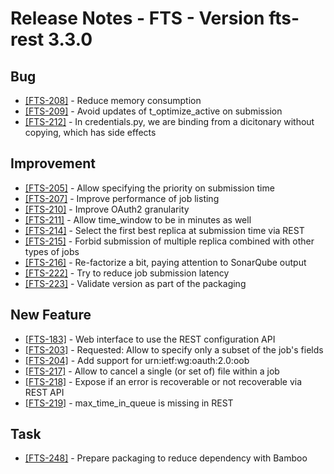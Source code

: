 Release Notes - FTS - Version fts-rest 3.3.0
============================================

## Bug
* [[FTS-208]](https://its.cern.ch/jira/browse/FTS-208) - Reduce memory consumption
* [[FTS-209]](https://its.cern.ch/jira/browse/FTS-209) - Avoid updates of t_optimize_active on submission
* [[FTS-212]](https://its.cern.ch/jira/browse/FTS-212) - In credentials.py, we are binding from a dicitonary without copying, which has side effects

## Improvement
* [[FTS-205]](https://its.cern.ch/jira/browse/FTS-205) - Allow specifying the priority on submission time
* [[FTS-207]](https://its.cern.ch/jira/browse/FTS-207) - Improve performance of job listing
* [[FTS-210]](https://its.cern.ch/jira/browse/FTS-210) - Improve OAuth2 granularity
* [[FTS-211]](https://its.cern.ch/jira/browse/FTS-211) - Allow time_window to be in minutes as well
* [[FTS-214]](https://its.cern.ch/jira/browse/FTS-214) - Select the first best replica at submission time via REST
* [[FTS-215]](https://its.cern.ch/jira/browse/FTS-215) - Forbid submission of multiple replica combined with other types of jobs
* [[FTS-216]](https://its.cern.ch/jira/browse/FTS-216) - Re-factorize a bit, paying attention to SonarQube output
* [[FTS-222]](https://its.cern.ch/jira/browse/FTS-222) - Try to reduce job submission latency
* [[FTS-223]](https://its.cern.ch/jira/browse/FTS-223) - Validate version as part of the packaging

## New Feature
* [[FTS-183]](https://its.cern.ch/jira/browse/FTS-183) - Web interface to use the REST configuration API
* [[FTS-203]](https://its.cern.ch/jira/browse/FTS-203) - Requested: Allow to specify only a subset of the job's fields
* [[FTS-204]](https://its.cern.ch/jira/browse/FTS-204) - Add support for urn:ietf:wg:oauth:2.0:oob
* [[FTS-217]](https://its.cern.ch/jira/browse/FTS-217) - Allow to cancel a single (or set of) file within a job
* [[FTS-218]](https://its.cern.ch/jira/browse/FTS-218) - Expose if an error is recoverable or not recoverable via REST API
* [[FTS-219]](https://its.cern.ch/jira/browse/FTS-219) - max_time_in_queue is missing in REST

## Task
* [[FTS-248]](https://its.cern.ch/jira/browse/FTS-248) - Prepare packaging to reduce dependency with Bamboo

